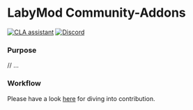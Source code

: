 # LabyMod Community-Addons

[![CLA assistant](https://cla-assistant.io/readme/badge/LabyMod/addons)](https://cla-assistant.io/LabyMod/addons)
[![Discord](https://img.shields.io/discord/412724944112320513.svg)](https://labymod.net/dc/dev)

### Purpose
// ...

### Workflow
Please have a look [here](./CONTRIBUTING.md) for diving into contribution.
